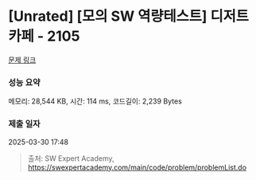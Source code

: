 # [Unrated] [모의 SW 역량테스트] 디저트 카페 - 2105 

[문제 링크](https://swexpertacademy.com/main/code/problem/problemDetail.do?contestProbId=AV5VwAr6APYDFAWu) 

### 성능 요약

메모리: 28,544 KB, 시간: 114 ms, 코드길이: 2,239 Bytes

### 제출 일자

2025-03-30 17:48



> 출처: SW Expert Academy, https://swexpertacademy.com/main/code/problem/problemList.do